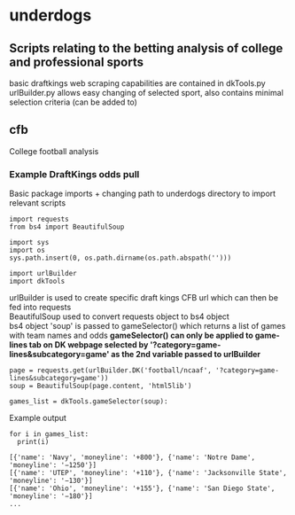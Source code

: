 # underdogs
## Scripts relating to the betting analysis of college and professional sports
basic draftkings web scraping capabilities are contained in dkTools.py <br>
urlBuilder.py allows easy changing of selected sport, also contains minimal selection criteria (can be added to)

## cfb
College football analysis
### Example DraftKings odds pull
Basic package imports + changing path to underdogs directory to import relevant scripts
```
import requests
from bs4 import BeautifulSoup

import sys
import os
sys.path.insert(0, os.path.dirname(os.path.abspath('')))

import urlBuilder
import dkTools
```
urlBuilder is used to create specific draft kings CFB url which can then be fed into requests <br>
BeautifulSoup used to convert requests object to bs4 object <br>
bs4 object 'soup' is passed to gameSelector() which returns a list of games with team names and odds
**gameSelector() can only be applied to game-lines tab on DK webpage selected by '?category=game-lines&subcategory=game' as the 2nd variable passed to urlBuilder**
```
page = requests.get(urlBuilder.DK('football/ncaaf', '?category=game-lines&subcategory=game'))
soup = BeautifulSoup(page.content, 'html5lib')

games_list = dkTools.gameSelector(soup):
```
Example output
```
for i in games_list:
  print(i)

[{'name': 'Navy', 'moneyline': '+800'}, {'name': 'Notre Dame', 'moneyline': '−1250'}]
[{'name': 'UTEP', 'moneyline': '+110'}, {'name': 'Jacksonville State', 'moneyline': '−130'}]
[{'name': 'Ohio', 'moneyline': '+155'}, {'name': 'San Diego State', 'moneyline': '−180'}]
...
```
